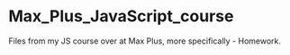 # Max_Plus_JavaScript_course
Files from my JS course over at Max Plus, more specifically - Homework.
